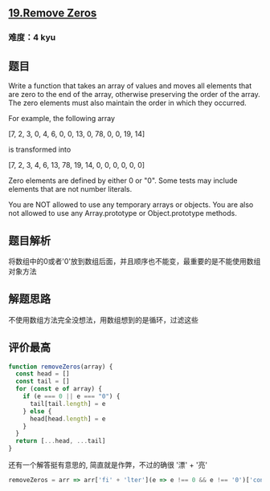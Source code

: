 ## [19.Remove Zeros](https://www.codewars.com/kata/52aae14aa7fd03d57400058f/javascript)
### 难度：4 kyu

## 题目
Write a function that takes an array of values and moves all elements that are zero to the end of the array, otherwise preserving the order of the array. The zero elements must also maintain the order in which they occurred.

For example, the following array

[7, 2, 3, 0, 4, 6, 0, 0, 13, 0, 78, 0, 0, 19, 14]

is transformed into

[7, 2, 3, 4, 6, 13, 78, 19, 14, 0, 0, 0, 0, 0, 0]

Zero elements are defined by either 0 or "0". Some tests may include elements that are not number literals.

You are NOT allowed to use any temporary arrays or objects. You are also not allowed to use any Array.prototype or Object.prototype methods.

## 题目解析
将数组中的0或者'0'放到数组后面，并且顺序也不能变，最重要的是不能使用数组对象方法

## 解题思路
不使用数组方法完全没想法，用数组想到的是循环，过滤这些

## 评价最高
```js
function removeZeros(array) {
  const head = []
  const tail = []
  for (const e of array) {
    if (e === 0 || e === "0") {
      tail[tail.length] = e
    } else {
      head[head.length] = e
    }
  }
  return [...head, ...tail]
}
```

还有一个解答挺有意思的, 简直就是作弊，不过的确很 '漂' + '亮'
```js
removeZeros = arr => arr['fi' + 'lter'](e => e !== 0 && e !== '0')['conc' + 'at'](arr['filt' + 'er'](e => e === 0 || e === '0'));
```
